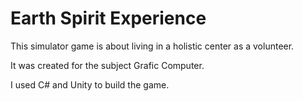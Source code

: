 # Earth Spirit Experience 
This simulator game is about living in a holistic center as a volunteer. 

It was created for the subject Grafic Computer. 

I used C# and Unity to build the game. 
